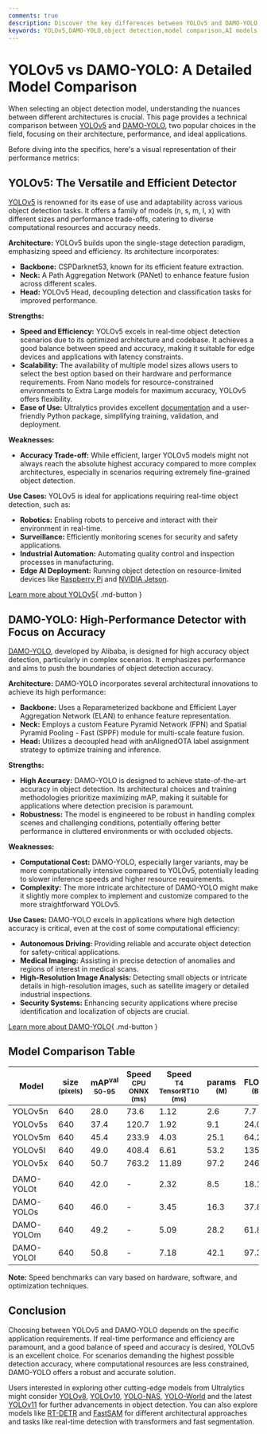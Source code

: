 ```yaml
---
comments: true
description: Discover the key differences between YOLOv5 and DAMO-YOLO, two leading object detection models. Compare architecture, performance, and use cases.
keywords: YOLOv5,DAMO-YOLO,object detection,model comparison,AI models,computer vision,YOLO,yolov5 vs damo-yolo,deep learning
---
```


# YOLOv5 vs DAMO-YOLO: A Detailed Model Comparison

When selecting an object detection model, understanding the nuances between different architectures is crucial. This page provides a technical comparison between [YOLOv5](https://github.com/ultralytics/ultralytics) and [DAMO-YOLO](https://github.com/tinyvision/damo-yolo), two popular choices in the field, focusing on their architecture, performance, and ideal applications.

Before diving into the specifics, here's a visual representation of their performance metrics:

<script async src="https://cdn.jsdelivr.net/npm/chart.js@3.9.1/dist/chart.min.js"></script>
<script defer src="../../javascript/benchmark.js"></script>

<canvas id="modelComparisonChart" width="1024" height="400" active-models='["YOLOv5", "DAMO-YOLO"]'></canvas>

## YOLOv5: The Versatile and Efficient Detector

[YOLOv5](https://github.com/ultralytics/ultralytics) is renowned for its ease of use and adaptability across various object detection tasks. It offers a family of models (n, s, m, l, x) with different sizes and performance trade-offs, catering to diverse computational resources and accuracy needs.

**Architecture:** YOLOv5 builds upon the single-stage detection paradigm, emphasizing speed and efficiency. Its architecture incorporates:

- **Backbone:** CSPDarknet53, known for its efficient feature extraction.
- **Neck:** A Path Aggregation Network (PANet) to enhance feature fusion across different scales.
- **Head:** YOLOv5 Head, decoupling detection and classification tasks for improved performance.

**Strengths:**

- **Speed and Efficiency:** YOLOv5 excels in real-time object detection scenarios due to its optimized architecture and codebase. It achieves a good balance between speed and accuracy, making it suitable for edge devices and applications with latency constraints.
- **Scalability:** The availability of multiple model sizes allows users to select the best option based on their hardware and performance requirements. From Nano models for resource-constrained environments to Extra Large models for maximum accuracy, YOLOv5 offers flexibility.
- **Ease of Use:** Ultralytics provides excellent [documentation](https://docs.ultralytics.com/yolov5/) and a user-friendly Python package, simplifying training, validation, and deployment.

**Weaknesses:**

- **Accuracy Trade-off:** While efficient, larger YOLOv5 models might not always reach the absolute highest accuracy compared to more complex architectures, especially in scenarios requiring extremely fine-grained object detection.

**Use Cases:** YOLOv5 is ideal for applications requiring real-time object detection, such as:

- **Robotics:** Enabling robots to perceive and interact with their environment in real-time.
- **Surveillance:** Efficiently monitoring scenes for security and safety applications.
- **Industrial Automation:** Automating quality control and inspection processes in manufacturing.
- **Edge AI Deployment:** Running object detection on resource-limited devices like [Raspberry Pi](https://docs.ultralytics.com/guides/raspberry-pi/) and [NVIDIA Jetson](https://docs.ultralytics.com/guides/nvidia-jetson/).

[Learn more about YOLOv5](https://docs.ultralytics.com/models/yolov5/){ .md-button }

## DAMO-YOLO: High-Performance Detector with Focus on Accuracy

[DAMO-YOLO](https://github.com/tinyvision/damo-yolo), developed by Alibaba, is designed for high accuracy object detection, particularly in complex scenarios. It emphasizes performance and aims to push the boundaries of object detection accuracy.

**Architecture:** DAMO-YOLO incorporates several architectural innovations to achieve its high performance:

- **Backbone:** Uses a Reparameterized backbone and Efficient Layer Aggregation Network (ELAN) to enhance feature representation.
- **Neck:** Employs a custom Feature Pyramid Network (FPN) and Spatial Pyramid Pooling - Fast (SPPF) module for multi-scale feature fusion.
- **Head:** Utilizes a decoupled head with anAlignedOTA label assignment strategy to optimize training and inference.

**Strengths:**

- **High Accuracy:** DAMO-YOLO is designed to achieve state-of-the-art accuracy in object detection. Its architectural choices and training methodologies prioritize maximizing mAP, making it suitable for applications where detection precision is paramount.
- **Robustness:** The model is engineered to be robust in handling complex scenes and challenging conditions, potentially offering better performance in cluttered environments or with occluded objects.

**Weaknesses:**

- **Computational Cost:** DAMO-YOLO, especially larger variants, may be more computationally intensive compared to YOLOv5, potentially leading to slower inference speeds and higher resource requirements.
- **Complexity:** The more intricate architecture of DAMO-YOLO might make it slightly more complex to implement and customize compared to the more straightforward YOLOv5.

**Use Cases:** DAMO-YOLO excels in applications where high detection accuracy is critical, even at the cost of some computational efficiency:

- **Autonomous Driving:** Providing reliable and accurate object detection for safety-critical applications.
- **Medical Imaging:** Assisting in precise detection of anomalies and regions of interest in medical scans.
- **High-Resolution Image Analysis:** Detecting small objects or intricate details in high-resolution images, such as satellite imagery or detailed industrial inspections.
- **Security Systems:** Enhancing security applications where precise identification and localization of objects are crucial.

[Learn more about DAMO-YOLO](https://github.com/tinyvision/damo-yolo){ .md-button }

## Model Comparison Table

| Model      | size<br><sup>(pixels) | mAP<sup>val<br>50-95 | Speed<br><sup>CPU ONNX<br>(ms) | Speed<br><sup>T4 TensorRT10<br>(ms) | params<br><sup>(M) | FLOPs<br><sup>(B) |
| ---------- | --------------------- | -------------------- | ------------------------------ | ----------------------------------- | ------------------ | ----------------- |
| YOLOv5n    | 640                   | 28.0                 | 73.6                           | 1.12                                | 2.6                | 7.7               |
| YOLOv5s    | 640                   | 37.4                 | 120.7                          | 1.92                                | 9.1                | 24.0              |
| YOLOv5m    | 640                   | 45.4                 | 233.9                          | 4.03                                | 25.1               | 64.2              |
| YOLOv5l    | 640                   | 49.0                 | 408.4                          | 6.61                                | 53.2               | 135.0             |
| YOLOv5x    | 640                   | 50.7                 | 763.2                          | 11.89                               | 97.2               | 246.4             |
|            |                       |                      |                                |                                     |                    |                   |
| DAMO-YOLOt | 640                   | 42.0                 | -                              | 2.32                                | 8.5                | 18.1              |
| DAMO-YOLOs | 640                   | 46.0                 | -                              | 3.45                                | 16.3               | 37.8              |
| DAMO-YOLOm | 640                   | 49.2                 | -                              | 5.09                                | 28.2               | 61.8              |
| DAMO-YOLOl | 640                   | 50.8                 | -                              | 7.18                                | 42.1               | 97.3              |

**Note:** Speed benchmarks can vary based on hardware, software, and optimization techniques.

## Conclusion

Choosing between YOLOv5 and DAMO-YOLO depends on the specific application requirements. If real-time performance and efficiency are paramount, and a good balance of speed and accuracy is desired, YOLOv5 is an excellent choice. For scenarios demanding the highest possible detection accuracy, where computational resources are less constrained, DAMO-YOLO offers a robust and accurate solution.

Users interested in exploring other cutting-edge models from Ultralytics might consider [YOLOv8](https://www.ultralytics.com/yolo), [YOLOv10](https://docs.ultralytics.com/models/yolov10/), [YOLO-NAS](https://docs.ultralytics.com/models/yolo-nas/), [YOLO-World](https://docs.ultralytics.com/models/yolo-world/) and the latest [YOLOv11](https://docs.ultralytics.com/models/yolo11/) for further advancements in object detection. You can also explore models like [RT-DETR](https://docs.ultralytics.com/models/rtdetr/) and [FastSAM](https://docs.ultralytics.com/models/fast-sam/) for different architectural approaches and tasks like real-time detection with transformers and fast segmentation.
